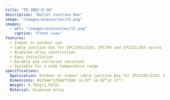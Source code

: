 ```yaml
---
title: "TR-JB07-D-IN"
description: "Bullet Junction Box"
image: "/images/acessories/t5.png"
images:
  - url: "/images/acessories/t5.png"
    caption: "Front view"
features:
  - Indoor or outdoor use
  - Cable junction box for IPC23XX/222X, IPC74X and IPC252/26X series (Extra back outlet)
  - Aluminum alloy construction
  - Easy installation
  - Durable and corrosion resistant
  - Suitable for a wide temperature range
specifications:
  Application: Outdoor or indoor cable junction box for IPC23XX/222X、IPC74X and IPC252/26X series(Extra back outlet)
  Dimensions: Φ125mm*125mm*55mm (4.92” x4.92”x2.17”)
  Weight: 0.75kg(1.65lb)
  Material: Aluminum alloy
---
```

